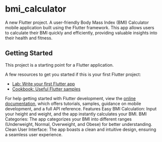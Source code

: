 # bmi_calculator

A new Flutter project.
A user-friendly Body Mass Index (BMI) Calculator mobile application built using the Flutter framework. This app allows users to calculate their BMI quickly and efficiently, providing valuable insights into their health and fitness.

## Getting Started

This project is a starting point for a Flutter application.

A few resources to get you started if this is your first Flutter project:

- [Lab: Write your first Flutter app](https://docs.flutter.dev/get-started/codelab)
- [Cookbook: Useful Flutter samples](https://docs.flutter.dev/cookbook)

For help getting started with Flutter development, view the
[online documentation](https://docs.flutter.dev/), which offers tutorials,
samples, guidance on mobile development, and a full API reference.
Features
Easy BMI Calculation: Input your height and weight, and the app instantly calculates your BMI.
BMI Categories: The app categorizes your BMI into different ranges (Underweight, Normal, Overweight, and Obese) for better understanding.
Clean User Interface: The app boasts a clean and intuitive design, ensuring a seamless user experience.

